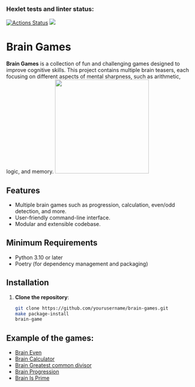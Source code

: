 ### Hexlet tests and linter status:
[![Actions Status](https://github.com/Pikachy337/python-project-49/actions/workflows/hexlet-check.yml/badge.svg)](https://github.com/Pikachy337/python-project-49/actions)
<a href="https://codeclimate.com/github/Pikachy337/python-project-49/maintainability"><img src="https://api.codeclimate.com/v1/badges/4fc6041ab81799bf51f1/maintainability" /></a>

# Brain Games
**Brain Games** is a collection of fun and challenging games designed to improve cognitive skills. This project contains multiple brain teasers, each focusing on different aspects of mental sharpness, such as arithmetic, logic, and memory.
<img src="https://projects-static.raspberrypi.org/projects/brain-game/75fbbd13be719bb77063cac5338f473ca205d3d9/en/images/brain-game.png" width="250">

## Features
- Multiple brain games such as progression, calculation, even/odd detection, and more.
- User-friendly command-line interface.
- Modular and extensible codebase.

## Minimum Requirements
- Python 3.10 or later
- Poetry (for dependency management and packaging)

## Installation

1. **Clone the repository**:

   ```bash
   git clone https://github.com/yourusername/brain-games.git
   make package-install
   brain-game

## Example of the games:
- [Brain Even](https://asciinema.org/a/t7Ntt16tvnh7QL8KK6nhmHpCf)  
- [Brain Calculator](https://asciinema.org/a/05ZWHredFItSnnDOQpz50s8Fy)  
- [Brain Greatest common divisor](https://asciinema.org/a/9gF73g2DDQQYqVKk50LUtd9iK)  
- [Brain Progression](https://asciinema.org/a/UnFBs9uQ70fzIdnnp9DIGb7Eg)  
- [Brain Is Prime](https://asciinema.org/a/lOkk0DA6mRzp76z4YXljonWRM)

